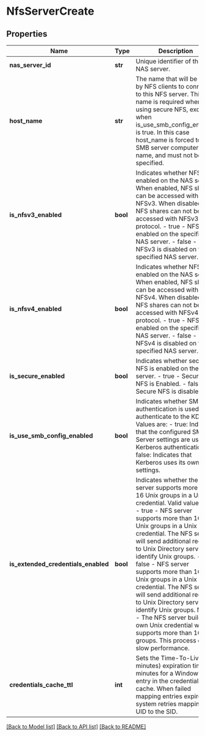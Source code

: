 # NfsServerCreate

## Properties
Name | Type | Description | Notes
------------ | ------------- | ------------- | -------------
**nas_server_id** | **str** | Unique identifier of the NAS server. | 
**host_name** | **str** | The name that will be used by NFS clients to connect to this NFS server. This name is required when using secure NFS, except when is_use_smb_config_enabled is true. In this case host_name is forced to the SMB server computer name, and must not be specified.  | [optional] 
**is_nfsv3_enabled** | **bool** | Indicates whether NFSv3 is enabled on the NAS server. When enabled, NFS shares can be accessed with NFSv3. When disabled, NFS shares can not be accessed with NFSv3 protocol. - true - NFSv3 is enabled on the specified NAS server. - false - NFSv3 is disabled on the specified NAS server.  | [optional] [default to True]
**is_nfsv4_enabled** | **bool** | Indicates whether NFSv4 is enabled on the NAS server. When enabled, NFS shares can be accessed with NFSv4. When disabled, NFS shares can not be accessed with NFSv4 protocol. - true - NFSv4 is enabled on the specified NAS server. - false - NFSv4 is disabled on the specified NAS server.  | [optional] [default to False]
**is_secure_enabled** | **bool** | Indicates whether secure NFS is enabled on the NFS server. - true - Secure NFS is Enabled. - false - Secure NFS is disabled.  | [optional] [default to False]
**is_use_smb_config_enabled** | **bool** | Indicates whether SMB authentication is used to authenticate to the KDC. Values are: - true: Indicates that the configured SMB Server settings are used for Kerberos authentication. - false: Indicates that Kerberos uses its own settings.  | [optional] [default to False]
**is_extended_credentials_enabled** | **bool** | Indicates whether the NFS server supports more than 16 Unix groups in a Unix credential. Valid values are, - true - NFS server supports more than 16 Unix groups in a Unix credential. The NFS server will send additional request to Unix Directory service to identify Unix groups. - false - NFS server supports more than 16 Unix groups in a Unix credential. The NFS server will send additional request to Unix Directory service to identify Unix groups.  Note - The NFS server builds its own Unix credential when it supports more than 16 groups. This process can slow performance.  | [optional] [default to False]
**credentials_cache_ttl** | **int** | Sets the Time-To-Live (in minutes) expiration time in minutes for a Windows entry in the credentials cache. When failed mapping entries expire, the system retries mapping the UID to the SID. | [optional] [default to 15]

[[Back to Model list]](../README.md#documentation-for-models) [[Back to API list]](../README.md#documentation-for-api-endpoints) [[Back to README]](../README.md)

